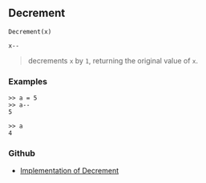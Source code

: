 ## Decrement

``` 
Decrement(x)

x--
``` 

> decrements `x` by `1`, returning the original value of `x`. 

### Examples
```   
>> a = 5   
>> a--   
5    
 
>> a    
4   
``` 
    
### Github
* [Implementation of Decrement](https://github.com/axkr/symja_android_library/blob/master/symja_android_library/matheclipse-core/src/main/java/org/matheclipse/core/builtin/Arithmetic.java#L1272) 
